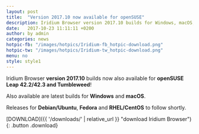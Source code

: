 ```yaml
---
layout: post
title:  "Version 2017.10 now available for openSUSE"
description: Iridium Browser version 2017.10 builds for Windows, macOS, openSUSE Leap 42.2, 42.3 and Tumbleweed now available! Releases for Debian/Ubuntu and Fedora to follow.
date:   2017-10-23 11:11:11 +0200
author:	by admin
categories: news
hotpic-fb: "/images/hotpics/Iridium-fb_hotpic-download.png"
hotpic-tw: "/images/hotpics/Iridium-tw_hotpic-download.png"
menu: no
style: style1
---
```


Iridium Browser **version 2017.10** builds now also available for  **openSUSE Leap 42.2/42.3 and Tumbleweed**!     
<!--break-->
Also available are latest builds for **Windows** and **macOS**.     

Releases for **Debian/Ubuntu**, **Fedora** and **RHEL/CentOS** to follow shortly.    
          
[DOWNLOAD]({{ '/downloads/' | relative_url }} "download Iridium Browser"){: .button .download}     
